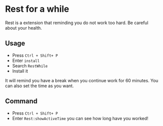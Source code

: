 # Rest for a while

Rest is a extension that reminding you do not work too hard. Be careful about your health.

## Usage

+ Press  `Ctrl + Shift+ P`
+ Enter `install`
+ Search `RestWhile`
+ Install it

It will remind you have a break when you continue work for 60 minutes. You can also set the time as you want. 

## Command 
+ Press `Ctrl + Shift+ P`
+ Enter `Rest:showActiveTime`
you can see how long have you worked!
